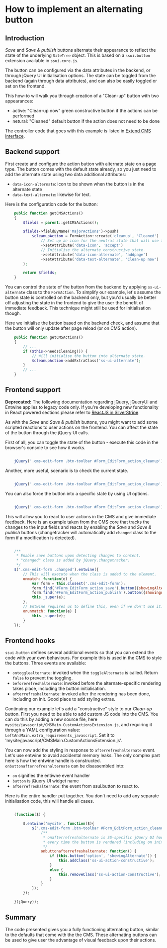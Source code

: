 # How to implement an alternating button

## Introduction

*Save* and *Save & publish* buttons alternate their appearance to reflect the state of the underlying `SiteTree` object.
This is based on a `ssui.button` extension available in `ssui.core.js`.

The button can be configured via the data attributes in the backend, or through jQuery UI initialisation options. The
state can be toggled from the backend (again through data attributes), and can also be easily toggled or set on the
frontend.

This how-to will walk you through creation of a "Clean-up" button with two appearances:

* active: "Clean-up now" green constructive button if the actions can be performed
* netural: "Cleaned" default button if the action does not need to be done

The controller code that goes with this example is listed in [Extend CMS Interface](extend_cms_interface).

## Backend support

First create and configure the action button with alternate state on a page type. The button comes with the default
state already, so you just need to add the alternate state using two data additional attributes:

* `data-icon-alternate`: icon to be shown when the button is in the alternate state
* `data-text-alternate`: likewise for text.

Here is the configuration code for the button:


```php
    public function getCMSActions() 
    {
        $fields = parent::getCMSActions();

        $fields->fieldByName('MajorActions')->push(
            $cleanupAction = FormAction::create('cleanup', 'Cleaned')
                // Set up an icon for the neutral state that will use the default text.
                ->setAttribute('data-icon', 'accept')
                // Initialise the alternate constructive state.
                ->setAttribute('data-icon-alternate', 'addpage')
                ->setAttribute('data-text-alternate', 'Clean-up now')
        );

        return $fields;
    }
```

You can control the state of the button from the backend by applying `ss-ui-alternate` class to the `FormAction`. To
simplify our example, let's assume the button state is controlled on the backend only, but you'd usually be better off
adjusting the state in the frontend to give the user the benefit of immediate feedback. This technique might still be
used for initialisation though.

Here we initialise the button based on the backend check, and assume that the button will only update after page reload
(or on CMS action).


```php
    public function getCMSActions() 
    {
        // ...
        if ($this->needsCleaning()) {
            // Will initialise the button into alternate state.
            $cleanupAction->addExtraClass('ss-ui-alternate');
        }
        // ...
    }
```

## Frontend support

__Deprecated:__
The following documentation regarding jQuery, jQueryUI and Entwine applies to legacy code only.
If you're developing new functionality in React powered sections please refer to
[ReactJS in SilverStripe](./Extend_CMS_Interface.md#reactjs-in-silverstripe).

As with the *Save* and *Save & publish* buttons, you might want to add some scripted reactions to user actions on the
frontend. You can affect the state of the button through the jQuery UI calls.

First of all, you can toggle the state of the button - execute this code in the browser's console to see how it works.


```js

    jQuery('.cms-edit-form .btn-toolbar #Form_EditForm_action_cleanup').button('toggleAlternate');
```

Another, more useful, scenario is to check the current state.


```js

    jQuery('.cms-edit-form .btn-toolbar #Form_EditForm_action_cleanup').button('option', 'showingAlternate');
```

You can also force the button into a specific state by using UI options.


```js

    jQuery('.cms-edit-form .btn-toolbar #Form_EditForm_action_cleanup').button({showingAlternate: true});
```

This will allow you to react to user actions in the CMS and give immediate feedback. Here is an example taken from the
CMS core that tracks the changes to the input fields and reacts by enabling the *Save* and *Save & publish* buttons
(changetracker will automatically add `changed` class to the form if a modification is detected).


```js

    /**
     * Enable save buttons upon detecting changes to content.
     * "changed" class is added by jQuery.changetracker.
     */
    $('.cms-edit-form .changed').entwine({
        // This will execute when the class is added to the element.
        onmatch: function(e) {
            var form = this.closest('.cms-edit-form');
            form.find('#Form_EditForm_action_save').button({showingAlternate: true});
            form.find('#Form_EditForm_action_publish').button({showingAlternate: true});
            this._super(e);
        },
        // Entwine requires us to define this, even if we don't use it.
        onunmatch: function(e) {
            this._super(e);
        }
    });
```

## Frontend hooks

`ssui.button` defines several additional events so that you can extend the code with your own behaviours. For example
this is used in the CMS to style the buttons. Three events are available:

* `ontogglealternate`: invoked when the `toggleAlternate` is called. Return `false` to prevent the toggling.
* `beforerefreshalternate`: invoked before the alternate-specific rendering takes place, including the button
initialisation.
* `afterrefreshalternate`: invoked after the rendering has been done, including on init. Good place to add styling
extras.

Continuing our example let's add a "constructive" style to our *Clean-up* button. First you need to be able to add
custom JS code into the CMS. You can do this by adding a new source file, here
`mysite/javascript/CMSMain.CustomActionsExtension.js`, and requiring it
through a YAML configuration value: `LeftAndMain.extra_requirements_javascript`.
Set it to 'mysite/javascript/CMSMain.CustomActionsExtension.js'.

You can now add the styling in response to `afterrefreshalternate` event. Let's use entwine to avoid accidental memory
leaks. The only complex part here is how the entwine handle is constructed. `onbuttonafterrefreshalternate` can be
disassembled into:

* `on` signifies the entiwne event handler
* `button` is jQuery UI widget name
* `afterrefreshalternate`: the event from ssui.button to react to.

Here is the entire handler put together. You don't need to add any separate initialisation code, this will handle all
cases.


```js

    (function($) {

        $.entwine('mysite', function($){
            $('.cms-edit-form .btn-toolbar #Form_EditForm_action_cleanup').entwine({
                /**
                 * onafterrefreshalternate is SS-specific jQuery UI hook that is executed
                 * every time the button is rendered (including on initialisation).
                 */
                onbuttonafterrefreshalternate: function() {
                    if (this.button('option', 'showingAlternate')) {
                        this.addClass('ss-ui-action-constructive');
                    }
                    else {
                        this.removeClass('ss-ui-action-constructive');
                    }
                }
            });
        });

    }(jQuery));
```

## Summary

The code presented gives you a fully functioning alternating button, similar to the defaults that come with the the CMS.
These alternating buttons can be used to give user the advantage of visual feedback upon their actions.
